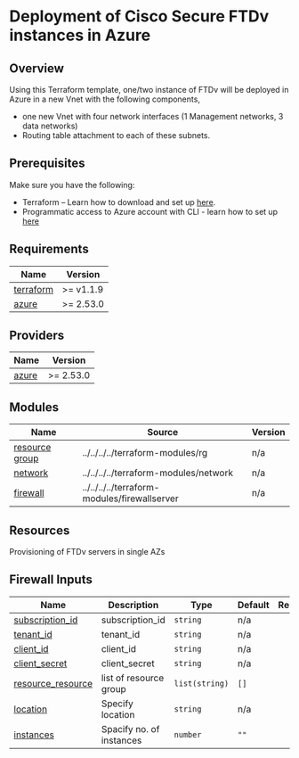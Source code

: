 <!-- BEGIN_TF_DOCS -->
# Deployment of Cisco Secure FTDv instances in Azure

## Overview

Using this Terraform template, one/two instance of FTDv will be deployed in  Azure in a new Vnet with the following components, 

- one new Vnet with four network interfaces (1 Management networks, 3 data networks)
- Routing table attachment to each of these subnets. 

## Prerequisites

Make sure you have the following:

- Terraform – Learn how to download and set up [here](https://learn.hashicorp.com/terraform/getting-started/install.html).
- Programmatic access to Azure account with CLI - learn how to set up [here](https://docs.microsoft.com/en-us/cli/azure/authenticate-azure-cli)

## Requirements

| Name | Version |
|------|---------|
| <a name="requirement_terraform"></a> [terraform](#requirement\_terraform) | >= v1.1.9 |
| <a name="requirement_azure"></a> [azure](#requirement\_azure) | >= 2.53.0 |

## Providers

| Name | Version |
|------|---------|
| <a name="requirement_azure"></a> [azure](#requirement\_azure) | >= 2.53.0 |

## Modules

| Name | Source | Version |
|------|--------|---------|
| <a name="module_resource_group"></a> [resource group](#module\_instance) | ../../../../terraform-modules/rg | n/a |
| <a name="module_service_network"></a> [network](#module\_service\_network) | ../../../../terraform-modules/network | n/a |
| <a name="module_firewall_server"></a> [firewall](#module\_service\_network) | ../../../../terraform-modules/firewallserver | n/a |

## Resources

Provisioning of FTDv servers in single AZs

## Firewall Inputs

| Name | Description | Type | Default | Required |
|------|-------------|------|---------|:--------:|
| <a name="subscription_id"></a> [subscription\_id](#input\_subscription\_id) | subscription_id | `string` | n/a | yes |
| <a name="tenant_id"></a> [tenant\_id](#input\_tenant\_id) | tenant_id | `string` | n/a | yes |
| <a name="client_id"></a> [client\_id](#input\_client\_id) | client_id | `string` | n/a | yes |
| <a name="client_secret"></a> [client\_secret](#input\client\_secret) |client\_secret | `string` | n/a | yes |
| <a name="resource_group"></a> [resource\_resource](#input\_resource\_group) | list of resource group| `list(string)` | `[]` | yes |
| <a name="location"></a> [location](#location) | Specify location | `string` |  n/a | yes |
| <a name="instances"></a> [instances](#instances) |Spacify no. of instances | `number` | `""` | yes|

<!-- END_TF_DOCS -->